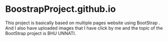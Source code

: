 # BoostrapProject.github.io
This project is basically based on multiple pages website using BootStrap .  And I also have uploaded images that I have click by me and the topic of the BootStrap project is BHU UNNATI.
